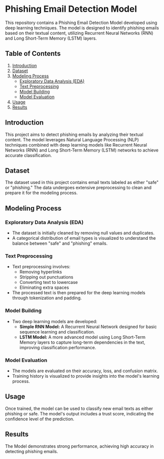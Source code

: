 # **Phishing Email Detection Model**

This repository contains a Phishing Email Detection Model developed using deep learning techniques. The model is designed to identify phishing emails based on their textual content, utilizing Recurrent Neural Networks (RNN) and Long Short-Term Memory (LSTM) layers.

## **Table of Contents**

1. [Introduction](#introduction)
2. [Dataset](#dataset)
3. [Modeling Process](#modeling-process)
   - [Exploratory Data Analysis (EDA)](#exploratory-data-analysis-eda)
   - [Text Preprocessing](#text-preprocessing)
   - [Model Building](#model-building)
   - [Model Evaluation](#model-evaluation)
4. [Usage](#usage)
5. [Results](#results)

## **Introduction**

This project aims to detect phishing emails by analyzing their textual content. The model leverages Natural Language Processing (NLP) techniques combined with deep learning models like Recurrent Neural Networks (RNN) and Long Short-Term Memory (LSTM) networks to achieve accurate classification.

## **Dataset**

The dataset used in this project contains email texts labeled as either "safe" or "phishing." The data undergoes extensive preprocessing to clean and prepare it for the modeling process.

## **Modeling Process**

### **Exploratory Data Analysis (EDA)**

- The dataset is initially cleaned by removing null values and duplicates.
- A categorical distribution of email types is visualized to understand the balance between "safe" and "phishing" emails.

### **Text Preprocessing**

- Text preprocessing involves:
  - Removing hyperlinks
  - Stripping out punctuations
  - Converting text to lowercase
  - Eliminating extra spaces
- The processed text is then prepared for the deep learning models through tokenization and padding.

### **Model Building**

- Two deep learning models are developed:
  - **Simple RNN Model:** A Recurrent Neural Network designed for basic sequence learning and classification.
  - **LSTM Model:** A more advanced model using Long Short-Term Memory layers to capture long-term dependencies in the text, improving classification performance.

### **Model Evaluation**

- The models are evaluated on their accuracy, loss, and confusion matrix.
- Training history is visualized to provide insights into the model's learning process.

## **Usage**

Once trained, the model can be used to classify new email texts as either phishing or safe. The model's output includes a trust score, indicating the confidence level of the prediction.

## **Results**

The Model demonstrates strong performance, achieving high accuracy in detecting phishing emails.
